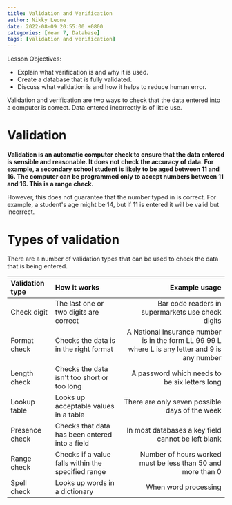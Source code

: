 ```yaml
---
title: Validation and Verification 
author: Nikky Leone
date: 2022-08-09 20:55:00 +0800
categories: [Year 7, Database]
tags: [validation and verification]
---
```


Lesson Objectives:

- Explain what verification is and why it is used. 
 - Create a database that is fully validated.
  - Discuss what validation is and how it helps to reduce human error. 


Validation and verification are two ways to check that the data entered into a computer is correct. Data entered incorrectly is of little use.

# Validation

**Validation is an automatic computer check to ensure that the data entered is sensible and reasonable. It does not check the accuracy of data.
For example, a secondary school student is likely to be aged between 11 and 16. The computer can be programmed only to accept numbers between 11 and 16. This is a range check.** 

However, this does not guarantee that the number typed in is correct. For example, a student's age might be 14, but if 11 is entered it will be valid but incorrect.

# Types of validation

There are a number of validation types that can be used to check the data that is being entered.



|Validation type | How it works                                      | Example usage                                                                                  |
|:---------------|:--------------------------------------------------|-----------------------------------------------------------------------------------------------:|
| Check digit    | The last one or two digits are correct            |Bar code readers in supermarkets use check digits                                               |
| Format check   | Checks the data is in the right format            |A National Insurance number is in the form LL 99 99 L where L is any letter and 9 is any number |
| Length check   | Checks the data isn't too short or too long       |A password which needs to be six letters long                                                   |
| Lookup table   | Looks up acceptable values in a table             |There are only seven possible days of the week                                                  |
| Presence check | Checks that data has been entered into a field    |In most databases a key field cannot be left blank                                              |
| Range check    | Checks if a value falls within the specified range|Number of hours worked must be less than 50 and more than 0                                     |
| Spell check    | Looks up words in a dictionary	                   |When word processing                                                                            |










